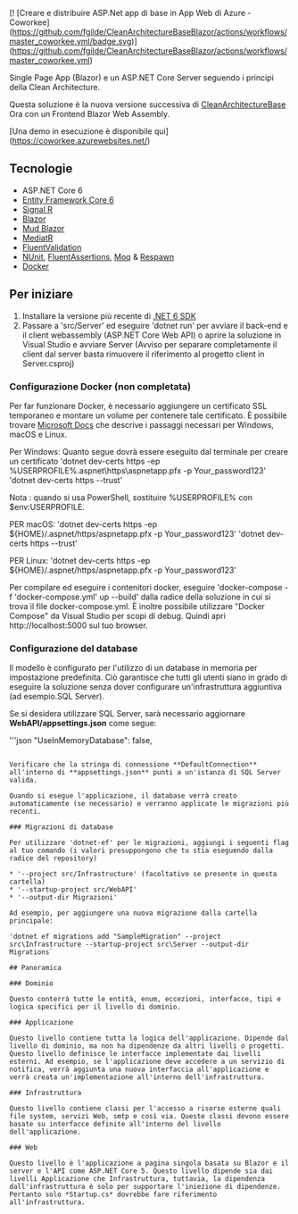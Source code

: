 [! [Creare e distribuire ASP.Net app di base in App Web di Azure - Coworkee] (https://github.com/fgilde/CleanArchitectureBaseBlazor/actions/workflows/master_coworkee.yml/badge.svg)] (https://github.com/fgilde/CleanArchitectureBaseBlazor/actions/workflows/master_coworkee.yml)

Single Page App (Blazor) e un ASP.NET Core Server seguendo i principi della Clean Architecture. 
<br/>

Questa soluzione è la nuova versione successiva di [CleanArchitectureBase](https://github.com/fgilde/CleanArchitectureBase) 
Ora con un Frontend Blazor Web Assembly.

[Una demo in esecuzione è disponibile qui] (https://coworkee.azurewebsites.net/)

## Tecnologie

* ASP.NET Core 6
* [Entity Framework Core 6](https://docs.microsoft.com/en-us/ef/core/)
* [Signal R](https://docs.microsoft.com/en-US/aspnet/signalr/overview/getting-started/introduction-to-signalr)
* [Blazor](https://dotnet.microsoft.com/en-us/apps/aspnet/web-apps/blazor)
* [Mud Blazor](https://mudblazor.com/getting-avviato/installazione#installazione-manuale)
* [MediatR](https://github.com/jbogard/MediatR)
* [FluentValidation](https://fluentvalidation.net/)
* [NUnit](https://nunit.org/), [FluentAssertions](https://fluentassertions.com/), [Moq](https://github.com/moq) & [Respawn](https://github.com/jbogard/Respawn)
* [Docker](https://www.docker.com/)

## Per iniziare

1. Installare la versione più recente di [.NET 6 SDK](https://dotnet.microsoft.com/download/dotnet/6.0)
2. Passare a 'src/Server' ed eseguire 'dotnet run' per avviare il back-end e il client webassembly (ASP.NET Core Web API) o aprire la soluzione in Visual Studio e avviare Server
	(Avviso per separare completamente il client dal server basta rimuovere il riferimento al progetto client in Server.csproj)

### Configurazione Docker (non completata)

Per far funzionare Docker, è necessario aggiungere un certificato SSL temporaneo e montare un volume per contenere tale certificato.
È possibile trovare [Microsoft Docs](https://docs.microsoft.com/en-us/aspnet/core/security/docker-https?view=aspnetcore-3.1) che descrive i passaggi necessari per Windows, macOS e Linux.

Per Windows:
Quanto segue dovrà essere eseguito dal terminale per creare un certificato
'dotnet dev-certs https -ep %USERPROFILE%\.aspnet\https\aspnetapp.pfx -p Your_password123'
'dotnet dev-certs https --trust'

Nota : quando si usa PowerShell, sostituire %USERPROFILE% con $env:USERPROFILE.

PER macOS:
'dotnet dev-certs https -ep ${HOME}/.aspnet/https/aspnetapp.pfx -p Your_password123'
'dotnet dev-certs https --trust'

PER Linux:
'dotnet dev-certs https -ep ${HOME}/.aspnet/https/aspnetapp.pfx -p Your_password123'

Per compilare ed eseguire i contenitori docker, eseguire 'docker-compose -f 'docker-compose.yml' up --build' dalla radice della soluzione in cui si trova il file docker-compose.yml.  È inoltre possibile utilizzare "Docker Compose" da Visual Studio per scopi di debug.
Quindi apri http://localhost:5000 sul tuo browser.

### Configurazione del database

Il modello è configurato per l'utilizzo di un database in memoria per impostazione predefinita. Ciò garantisce che tutti gli utenti siano in grado di eseguire la soluzione senza dover configurare un'infrastruttura aggiuntiva (ad esempio.SQL Server).

Se si desidera utilizzare SQL Server, sarà necessario aggiornare **WebAPI/appsettings.json** come segue:

'''json
  "UseInMemoryDatabase": false,
```

Verificare che la stringa di connessione **DefaultConnection** all'interno di **appsettings.json** punti a un'istanza di SQL Server valida. 

Quando si esegue l'applicazione, il database verrà creato automaticamente (se necessario) e verranno applicate le migrazioni più recenti.

### Migrazioni di database

Per utilizzare 'dotnet-ef' per le migrazioni, aggiungi i seguenti flag al tuo comando (i valori presuppongono che tu stia eseguendo dalla radice del repository)

* '--project src/Infrastructure' (facoltativo se presente in questa cartella)
* '--startup-project src/WebAPI'
* '--output-dir Migrazioni'

Ad esempio, per aggiungere una nuova migrazione dalla cartella principale:

'dotnet ef migrations add "SampleMigration" --project src\Infrastructure --startup-project src\Server --output-dir Migrations`

## Panoramica

### Dominio

Questo conterrà tutte le entità, enum, eccezioni, interfacce, tipi e logica specifici per il livello di dominio.

### Applicazione

Questo livello contiene tutta la logica dell'applicazione. Dipende dal livello di dominio, ma non ha dipendenze da altri livelli o progetti. Questo livello definisce le interfacce implementate dai livelli esterni. Ad esempio, se l'applicazione deve accedere a un servizio di notifica, verrà aggiunta una nuova interfaccia all'applicazione e verrà creata un'implementazione all'interno dell'infrastruttura.

### Infrastruttura

Questo livello contiene classi per l'accesso a risorse esterne quali file system, servizi Web, smtp e così via. Queste classi devono essere basate su interfacce definite all'interno del livello dell'applicazione.

### Web

Questo livello è l'applicazione a pagina singola basata su Blazor e il server e l'API come ASP.NET Core 5. Questo livello dipende sia dai livelli Applicazione che Infrastruttura, tuttavia, la dipendenza dall'infrastruttura è solo per supportare l'iniezione di dipendenze. Pertanto solo *Startup.cs* dovrebbe fare riferimento all'infrastruttura.
